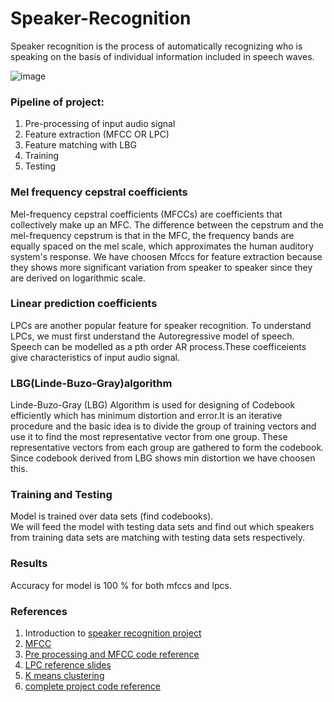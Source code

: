 # Speaker-Recognition
Speaker recognition is the process of automatically recognizing who is speaking on the basis of individual information included in speech waves.

![image](https://user-images.githubusercontent.com/92499855/137593881-06a6708a-43bf-4cec-bb01-7f21da458ae5.png)

### Pipeline of project:
1) Pre-processing of input audio signal
2) Feature extraction (MFCC OR LPC)
3) Feature matching with LBG
4) Training 
5) Testing 

### Mel frequency cepstral coefficients
Mel-frequency cepstral coefficients (MFCCs) are coefficients that collectively make up an MFC. The difference between the cepstrum and the mel-frequency cepstrum is that in the MFC, the frequency bands are equally spaced on the mel scale, which approximates the human auditory system's response. We have choosen Mfccs for feature extraction because they shows more significant variation from speaker to speaker since they are derived on logarithmic scale.
### Linear prediction coefficients
LPCs are another popular feature for speaker recognition. To understand LPCs, we must first understand the Autoregressive model of speech. Speech can be modelled as a pth order AR process.These coefficeients give characteristics of input audio signal.
### LBG(Linde-Buzo-Gray)algorithm
Linde-Buzo-Gray (LBG) Algorithm is used for designing of Codebook efficiently which has minimum distortion and error.It is an iterative procedure and the basic idea is to divide the group of training vectors and use it to find the most representative vector from one group. These representative vectors from each group are gathered to form the codebook. Since codebook derived from LBG shows min distortion we have choosen this.


### Training and Testing
Model is trained over data sets (find codebooks).  
We will feed the model with testing data sets and find out which speakers from training data sets are matching with testing data sets respectively. 

### Results
Accuracy for model is 100 % for both mfccs and lpcs. 
### References
1) Introduction to [speaker recognition project](https://minhdo.ece.illinois.edu/teaching/speaker_recognition/speaker_recognition.html)
2) [MFCC](http://www.practicalcryptography.com/miscellaneous/machine-learning/guide-mel-frequency-cepstral-coefficients-mfccs/)
3) [Pre processing and MFCC code reference](https://aadityachapagain.com/2020/08/asr-mfcc-filterbanks/)
4) [LPC reference slides](https://docs.google.com/presentation/d/1hBIF-j9fH92bnA72nzNQhTr5RXCcIK7AA-e6LIHX4Hw/edit#slide=id.gf4f26d30c1_0_13)
5) [K means clustering](https://github.com/CihanBosnali/Machine-Learning-without-Libraries/blob/master/K-Means-Clustering/K-Means-Clustering-without-ML-libraries.ipynb)
6) [complete project code reference](https://ccrma.stanford.edu/~orchi/Documents/speaker_recognition_report.pdf)
















